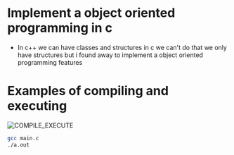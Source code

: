 # Implement a object oriented programming in c
* In c++ we can have classes and structures in c we can't do that we only have structures but i found away to implement a object oriented programming features

# Examples of compiling and executing
![COMPILE_EXECUTE](https://media.discordapp.net/attachments/470253814235136044/835264739491577886/unknown.png)
```sh
gcc main.c
./a.out
```
